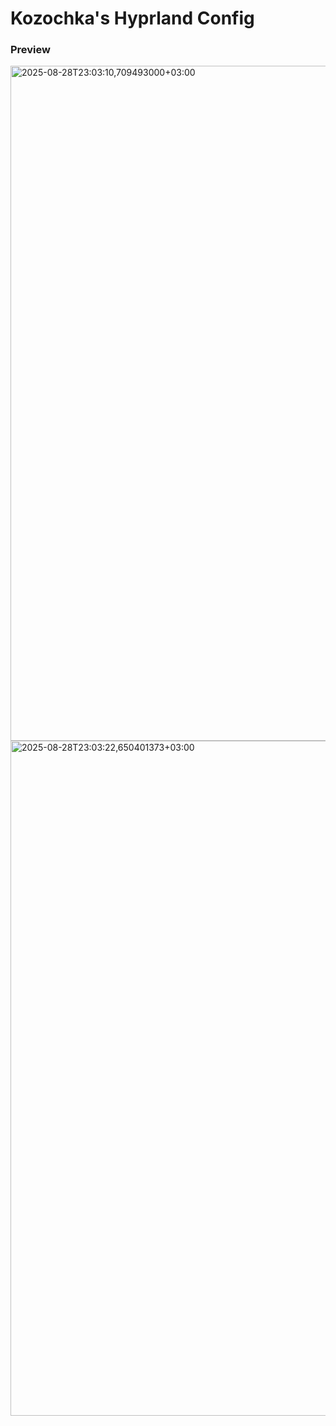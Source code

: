 # Kozochka's Hyprland Config

### Preview
<img width="1920" height="1080" alt="2025-08-28T23:03:10,709493000+03:00" src="https://github.com/user-attachments/assets/00702928-4024-499e-825b-280efaa3cfeb" />
<img width="1920" height="1080" alt="2025-08-28T23:03:22,650401373+03:00" src="https://github.com/user-attachments/assets/fb97befb-2c65-41f9-8d1c-7965703c6136" />
